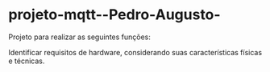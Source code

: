 # projeto-mqtt--Pedro-Augusto-
Projeto para realizar as seguintes funções:

Identificar requisitos de hardware, considerando suas características físicas e técnicas.
